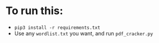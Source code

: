 # To run this:
- `pip3 install -r requirements.txt`
- Use any `wordlist.txt` you want, and run `pdf_cracker.py`